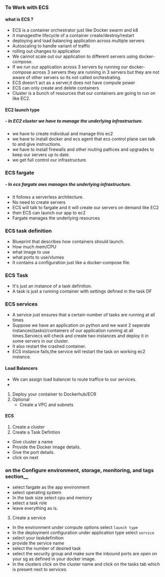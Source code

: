 ### To Work with ECS


#### what is ECS ?

- ECS is a container orchestrator just like Docker swarm and k8
- it managesthe lifecycle of a container create/destroy/restart
- deploying and load balancing application across multiple servers
- Autoscaling to handle variant of traffic
- rolling out changes to application
- We cannot scale out our application to different servers using docker-compose.
- If we run our application across 3 servers by running our docker-compose across 3 servers they are running in 3 servers but they are not aware of other servers so its not called orchestrating.
- ECS doesn't act as a server,it does not have compute power
- ECS can only create and delete containers
- Cluster is a bunch of resources that our containers are going to run on like EC2.

#### EC2 launch type 
##### - In EC2 cluster we have to manage the underlying infrastructure.
- we have to create individual and manage this ec2
- we have to install docker and ecs agent that ecs control plane can talk to and give instructions.
- we have to install firewalls and other routing pathces and upgrades to keep our servers up to date.
- we get full control our infrastructure.

### ECS fargate
##### - In ecs fargate aws manages the underlying infrastructure.
- It follows a serverless architecture.
- No need to create servers
- ECS will talk to fargate and it will create our servers on demand like EC2
- then ECS can launch our app to ec2
- Fargate manages the underlying resources


### ECS task definition

- Blueprint that describes how containers should launch.
- How much mem/CPU
- what image to use
- what ports to use/vlumes
- It contains a configuration just like a docker-compose file.

### ECS Task

- It's just an instance of a task definition.
- A task is just a running container with settings defined in the task DF

### ECS services

- A service just ensures that a certain number of tasks are running at all times
- Suppose we have an application on python and we want 2 seperate instances(tasks)/containers of our application running at all times.Serviecs will check and create two instances and deploy it in some servers in our cluster.
- It also restart the crashed container.
- ECS instance fails,the service will restart the task on working ec2 instance.

#### Load Balancers

- We can assign load balancer to route traffice to our services.
- 





1. Deploy your container to Dockerhub/ECR
2. Optional 
   -  Create a VPC and subnets

#### ECS
1. Create a cluster
2. Create a Task Defintion
  -  Give cluster a name
  -  Provide the Docker image details.
  -  Give the port details.
  -  click on next
### on the Configure environment, storage, monitoring, and tags section__
-  select fargate as the app environment
-  select operating system
-  In the task size select cpu and memory
-  select a task role
-  leave everything as is.
3. Create a service
- In the environment under compute options select `launch type`
- In the deployment configuration under application type select `service`
- select your taskdefinition
- provide the service name
- select the number of desired task
- select the security group and make sure the inbound ports are open on your sg as defined in your docker image.
- In the clusters click on the cluster name and click on the tasks tab which is present next to services.
